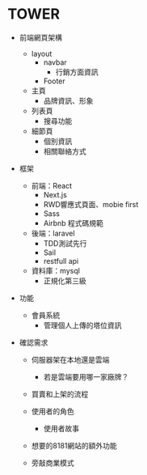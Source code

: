 # TOWER

- 前端網頁架構

  - layout
    - navbar
      - 行銷方面資訊
    - Footer
  - 主頁
    - 品牌資訊、形象
  - 列表頁
    - 搜尋功能
  - 細節頁
    - 個別資訊
    - 相關聯絡方式

  

- 框架

  - 前端：React
    - Next.js
    - RWD響應式頁面、mobie first
    - Sass
    - Airbnb 程式碼規範
  - 後端：laravel
    - TDD測試先行
    - Sail
    - restfull api
  - 資料庫：mysql
    - 正規化第三級

- 功能

  - 會員系統
    - 管理個人上傳的塔位資訊

- 確認需求

  - 伺服器架在本地還是雲端

    - 若是雲端要用哪一家廠牌？

  - 買賣和上架的流程

  - 使用者的角色

    - 使用者故事

  - 想要的8181網站的額外功能

  - 旁敲商業模式

    

    

    

